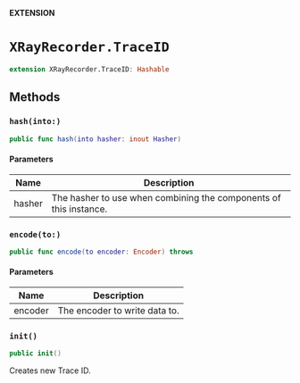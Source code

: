 **EXTENSION**

# `XRayRecorder.TraceID`
```swift
extension XRayRecorder.TraceID: Hashable
```

## Methods
### `hash(into:)`

```swift
public func hash(into hasher: inout Hasher)
```

#### Parameters

| Name | Description |
| ---- | ----------- |
| hasher | The hasher to use when combining the components of this instance. |

### `encode(to:)`

```swift
public func encode(to encoder: Encoder) throws
```

#### Parameters

| Name | Description |
| ---- | ----------- |
| encoder | The encoder to write data to. |

### `init()`

```swift
public init()
```

Creates new Trace ID.
